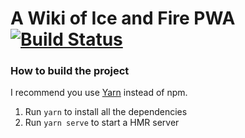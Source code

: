 # A Wiki of Ice and Fire PWA [![Build Status](https://travis-ci.org/CiprianoFreitas/awoif-pwa.svg?branch=master)](https://travis-ci.org/CiprianoFreitas/awoif-pwa)

### How to build the project
I recommend you use [Yarn](https://yarnpkg.com/en/) instead of npm.

 1. Run `yarn` to install all the dependencies
 2. Run `yarn serve` to start a HMR server
  
